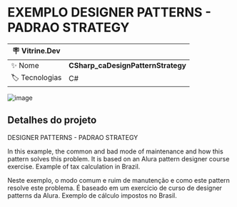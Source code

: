 <h1 align="left">EXEMPLO DESIGNER PATTERNS - PADRAO STRATEGY</h1>

| :placard: Vitrine.Dev |  |
| -------------  | --- |
| :sparkles: Nome        | **CSharp_caDesignPatternStrategy**
| :label: Tecnologias | C#

![image](https://user-images.githubusercontent.com/24603753/204857507-db1ba68f-3d1d-43b0-9f84-712f35b20be5.png#vitrinedev)

<h2 align="left">Detalhes do projeto</h2>

DESIGNER PATTERNS - PADRAO STRATEGY

In this example, the common and bad mode of maintenance and how this pattern solves this problem. It is based on an Alura pattern designer course exercise. Example of tax calculation in Brazil.

Neste exemplo, o modo comum e ruim de manutenção e como este pattern resolve este problema. É baseado em um exercício de curso de designer patterns da Alura. Exemplo de cálculo impostos no Brasil.
